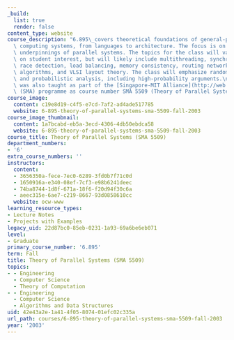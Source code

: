 ```yaml
---
_build:
  list: true
  render: false
content_type: website
course_description: "6.895\_covers theoretical foundations of general-purpose parallel\
  \ computing systems, from languages to architecture. The focus is on the algorithmic\
  \ underpinnings of parallel systems. The topics for the class will vary depending\
  \ on student interest, but will likely include multithreading, synchronization,\
  \ race detection, load balancing, memory consistency, routing networks, message-routing\
  \ algorithms, and VLSI layout theory. The class will emphasize randomized algorithms\
  \ and probabilistic analysis, including high-probability arguments.\n\nThis course\
  \ was also taught as part of the [Singapore-MIT Alliance](http://web.mit.edu/sma/)\
  \ (SMA) programme as course number SMA 5509 (Theory of Parallel Systems).\n"
course_image:
  content: c19e8d19-c4f5-e7cd-7af2-ad4ade517785
  website: 6-895-theory-of-parallel-systems-sma-5509-fall-2003
course_image_thumbnail:
  content: 1a7bcabd-eb5a-3ecd-4306-4db50ebdca58
  website: 6-895-theory-of-parallel-systems-sma-5509-fall-2003
course_title: Theory of Parallel Systems (SMA 5509)
department_numbers:
- '6'
extra_course_numbers: ''
instructors:
  content:
  - 3656350a-fece-7ec0-6289-3fd0b7f71c0d
  - 1650916a-e340-08ef-7cf3-e98b6241deec
  - 74ba8744-1d8f-671a-18f6-f20d94f30c6a
  - aeec315e-6ae7-c219-8667-93d0858610cc
  website: ocw-www
learning_resource_types:
- Lecture Notes
- Projects with Examples
legacy_uid: 22d87bc0-85eb-0231-1a93-69a6be6eb071
level:
- Graduate
primary_course_number: '6.895'
term: Fall
title: Theory of Parallel Systems (SMA 5509)
topics:
- - Engineering
  - Computer Science
  - Theory of Computation
- - Engineering
  - Computer Science
  - Algorithms and Data Structures
uid: 42e43a2e-1a41-4f05-8074-01efc02c335a
url_path: courses/6-895-theory-of-parallel-systems-sma-5509-fall-2003
year: '2003'
---
```

